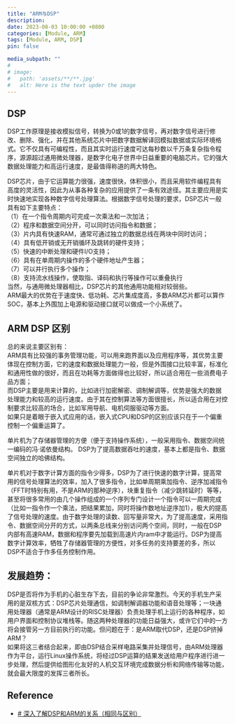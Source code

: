 ```yaml
---
title: "ARM与DSP"
description: 
date: 2023-08-03 10:00:00 +0800
categories: [Module, ARM]
tags: [Module, ARM, DSP]
pin: false

media_subpath: ""
#
# image:
#   path: 'assets/**/**.jpg'
#   alt: Here is the text upder the image
---
```

## DSP
DSP工作原理是接收模拟信号，转换为0或1的数字信号，再对数字信号进行修改、删除、强化，并在其他系统芯片中把数字数据解译回模拟数据或实际环境格式。它不仅具有可编程性，而且其实时运行速度可达每秒数以千万条复杂指令程序，源源超过通用微处理器，是数字化电子世界中日益重要的电脑芯片。它的强大数据处理能力和高运行速度，是最值得称道的两大特色。  

DSP芯片，由于它运算能力很强，速度很快，体积很小，而且采用软件编程具有高度的灵活性，因此为从事各种复杂的应用提供了一条有效途径。其主要应用是实时快速地实现各种数字信号处理算法。根据数字信号处理的要求，DSP芯片一般具有如下主要特点：  
（1）在一个指令周期内可完成一次乘法和一次加法；  
（2）程序和数据空间分开，可以同时访问指令和数据；  
（3）片内具有快速RAM，通常可通过独立的数据总线在两块中同时访问；  
（4）具有低开销或无开销循环及跳转的硬件支持；  
（5）快速的中断处理和硬件I/O支持；  
（6）具有在单周期内操作的多个硬件地址产生器；  
（7）可以并行执行多个操作；  
（8）支持流水线操作，使取指、译码和执行等操作可以重叠执行  
当然，与通用微处理器相比，DSP芯片的其他通用功能相对较弱些。  
ARM最大的优势在于速度快、低功耗、芯片集成度高，多数ARM芯片都可以算作SOC，基本上外围加上电源和驱动接口就可以做成一个小系统了。  

## ARM DSP 区别
总的来说主要区别有：  
ARM具有比较强的事务管理功能，可以用来跑界面以及应用程序等，其优势主要体现在控制方面，它的速度和数据处理能力一般，但是外围接口比较丰富，标准化和通用性做的很好，而且在功耗等方面做得也比较好，所以适合用在一些消费电子品方面；  
而DSP主要是用来计算的，比如进行加密解密、调制解调等，优势是强大的数据处理能力和较高的运行速度。由于其在控制算法等方面很擅长，所以适合用在对控制要求比较高的场合，比如军用导航、电机伺服驱动等方面。  
如果只是着眼于嵌入式应用的话，嵌入式CPU和DSP的区别应该只在于一个偏重控制一个偏重运算了。  

单片机为了存储器管理的方便（便于支持操作系统），一般采用指令、数据空间统一编码的冯·诺依曼结构。 DSP为了提高数据吞吐的速度，基本上都是指令、数据空间独立的哈佛结构。  

单片机对于数字计算方面的指令少得多，DSP为了进行快速的数字计算，提高常用的信号处理算法的效率，加入了很多指令，比如单周期乘加指令、逆序加减指令（FFT时特别有用，不是ARM的那种逆序），块重复指令（减少跳转延时）等等，甚至将很多常用的由几个操作组成的一个序列专门设计一个指令可以一周期完成（比如一指令作一个乘法，把结果累加，同时将操作数地址逆序加1），极大的提高了信号处理的速度。由于数字处理的读数、回写量非常大，为了提高速度，采用指令、数据空间分开的方式，以两条总线来分别访问两个空间，同时，一般在DSP内部有高速RAM，数据和程序要先加载到高速片内ram中才能运行。DSP为提高数字计算效率，牺牲了存储器管理的方便性，对多任务的支持要差的多，所以DSP不适合于作多任务控制作用。  
	
## 发展趋势：  
DSP是否将作为手机的心脏生存下去，目前的争论非常激烈。今天的手机生产采用的是双核方式：DSP芯片处理通信，如调制解调器功能和语音处理等；一块通用处理器（通常是ARM设计的RISC处理器）负责处理手机上运行的各种程序，如用户界面和控制协议堆栈等。随这两种处理器的功能日益强大，或许它们中的一方将会接管另一方目前执行的功能。但问题在于：是ARM取代DSP，还是DSP挤掉ARM？  
如果将这三者结合起来，即由DSP结合采样电路采集并处理信号，由ARM处理器作为平台，运行Linux操作系统，将经过DSP运算的结果发送给用户程序进行进一步处理，然后提供给图形化友好的人机交互环境完成数据分析和网络传输等功能，就会最大限度的发挥三者所长。  

## Reference
- [# 深入了解DSP和ARM的关系（相同与区别）](https://blog.csdn.net/godloveyuxu/article/details/80027501)  
